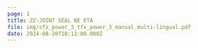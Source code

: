 ```yaml
---
page: 1
title: ZZ-JOINT SEAL NE ETA
file: img/sfx_power_3_tfx_power_3_manual_multi-lingual.pdf
date: 2024-08-20T10:13:00.000Z
---
```

